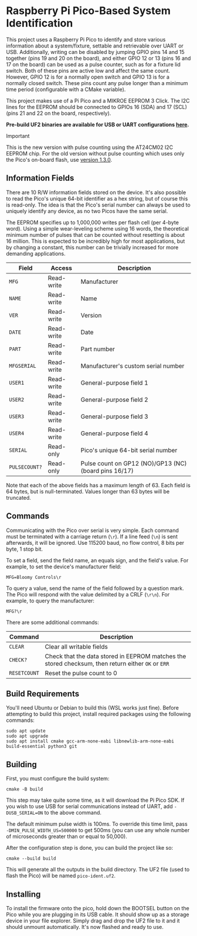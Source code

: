 # Raspberry Pi Pico-Based System Identification

This project uses a Raspberry Pi Pico to identify and store various information
about a system/fixture, settable and retrievable over UART or USB. Additionally,
writing can be disabled by jumping GPIO pins 14 and 15 together (pins 19 and 20
on the board), and either GPIO 12 or 13 (pins 16 and 17 on the board) can be
used as a pulse counter, such as for a fixture lid switch. Both of these pins
are active low and affect the same count. However, GPIO 12 is for a normally
open switch and GPIO 13 is for a normally closed switch. These pins count any
pulse longer than a minimum time period (configurable with a CMake variable).

This project makes use of a Pi Pico and a MIKROE EEPROM 3 Click. The I2C lines
for the EEPROM should be connected to GPIOs 16 (SDA) and 17 (SCL) (pins 21 and
22 on the board, respectively).

**Pre-build UF2 binaries are available for USB or UART configurations
[here][releases].**

> [!IMPORTANT]
> This is the new version with pulse counting using the AT24CM02 I2C EEPROM
> chip. For the old version without pulse counting which uses only the Pico's
> on-board flash, use [version 1.3.0][1.3.0].

[releases]: https://github.com/BloomyControls/pico-ident/releases
[1.3.0]: https://github.com/BloomyControls/pico-ident/releases/tag/v1.3.0

## Information Fields

There are 10 R/W information fields stored on the device. It's also possible to
read the Pico's unique 64-bit identifier as a hex string, but of course this is
read-only. The idea is that the Pico's serial number can always be used to
uniquely identify any device, as no two Picos have the same serial.

The EEPROM specifies up to 1,000,000 writes per flash cell (per 4-byte word).
Using a simple wear-leveling scheme using 16 words, the theoretical minimum
number of pulses that can be counted without resetting is about 16 million. This
is expected to be incredibly high for most applications, but by changing
a constant, this number can be trivially increased for more demanding
applications.

| Field | Access | Description |
|---|---|---|
| `MFG` | Read-write | Manufacturer |
| `NAME` | Read-write | Name |
| `VER` | Read-write | Version |
| `DATE` | Read-write | Date |
| `PART` | Read-write | Part number |
| `MFGSERIAL` | Read-write | Manufacturer's custom serial number |
| `USER1` | Read-write | General-purpose field 1 |
| `USER2` | Read-write | General-purpose field 2 |
| `USER3` | Read-write | General-purpose field 3 |
| `USER4` | Read-write | General-purpose field 4 |
| `SERIAL` | Read-only | Pico's unique 64-bit serial number |
| `PULSECOUNT?` | Read-only | Pulse count on GP12 (NO)/GP13 (NC) (board pins 16/17) |

Note that each of the above fields has a maximum length of 63. Each field is 64
bytes, but is null-terminated. Values longer than 63 bytes will be truncated.

## Commands

Communicating with the Pico over serial is very simple. Each command must be
terminated with a carriage return (`\r`). If a line feed (`\n`) is sent
afterwards, it will be ignored. Use 115200 baud, no flow control, 8 bits per
byte, 1 stop bit.

To set a field, send the field name, an equals sign, and the field's value. For
example, to set the device's manufacturer field:

```
MFG=Bloomy Controls\r
```

To query a value, send the name of the field followed by a question mark. The
Pico will respond with the value delimited by a CRLF (`\r\n`). For example,
to query the manufacturer:

```
MFG?\r
```

There are some additional commands:

| Command | Description |
|---|---|
| `CLEAR` | Clear all writable fields |
| `CHECK?` | Check that the data stored in EEPROM matches the stored checksum, then return either `OK` or `ERR` |
| `RESETCOUNT` | Reset the pulse count to 0 |

## Build Requirements

You'll need Ubuntu or Debian to build this (WSL works just fine). Before
attempting to build this project, install required packages using the following
commands:

```
sudo apt update
sudo apt upgrade
sudo apt install cmake gcc-arm-none-eabi libnewlib-arm-none-eabi build-essential python3 git
```

## Building

First, you must configure the build system:

```
cmake -B build
```

This step may take quite some time, as it will download the Pi Pico SDK. If you
wish to use USB for serial communications instead of UART, add `-DUSB_SERIAL=ON`
to the above command.

The default minimum pulse width is 100ms. To override this time limit, pass
`-DMIN_PULSE_WIDTH_US=500000` to get 500ms (you can use any whole number of
microseconds greater than or equal to 50,000).

After the configuration step is done, you can build the project like so:

```
cmake --build build
```

This will generate all the outputs in the build directory. The UF2 file (used to
flash the Pico) will be named `pico-ident.uf2`.

## Installing

To install the firmware onto the pico, hold down the BOOTSEL button on the Pico
while you are plugging in its USB cable. It should show up as a storage device
in your file explorer. Simply drag and drop the UF2 file to it and it should
unmount automatically. It's now flashed and ready to use.
